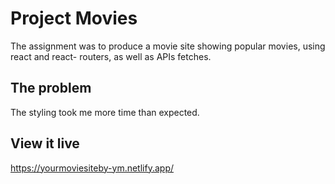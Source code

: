 # Project Movies

The assignment was to produce a movie site showing popular movies, using react and react- routers, as well as APIs fetches.


## The problem

The styling took me more time than expected.

## View it live

https://yourmoviesiteby-ym.netlify.app/
